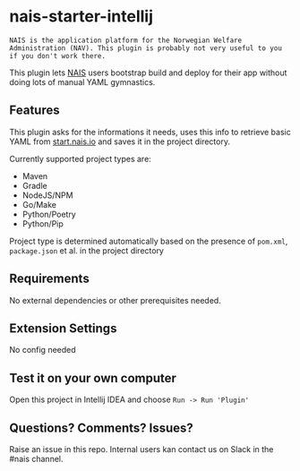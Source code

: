 # nais-starter-intellij

```NAIS is the application platform for the Norwegian Welfare Administration (NAV). This plugin is probably not very useful to you if you don't work there.```

This plugin lets [NAIS](https://nais.io) users bootstrap build and deploy for their app without doing lots of manual YAML gymnastics. 

## Features

This plugin asks for the informations it needs, uses this info to retrieve basic YAML from [start.nais.io](https://start.nais.io) and saves it in the project directory.

Currently supported project types are:
- Maven
- Gradle
- NodeJS/NPM
- Go/Make
- Python/Poetry
- Python/Pip

Project type is determined automatically based on the presence of `pom.xml`, `package.json` et al. in the project directory

## Requirements

No external dependencies or other prerequisites needed.

## Extension Settings

No config needed

## Test it on your own computer

Open this project in Intellij IDEA and choose `Run -> Run 'Plugin'`

## Questions? Comments? Issues?

Raise an issue in this repo. Internal users kan contact us on Slack in the #nais channel.

